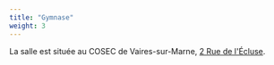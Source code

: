 ```yaml
---
title: "Gymnase"
weight: 3
---
```


La salle est située au COSEC de Vaires-sur-Marne, [2 Rue de l'Écluse](https://www.openstreetmap.org/#map=19/48.86978/2.64950).
